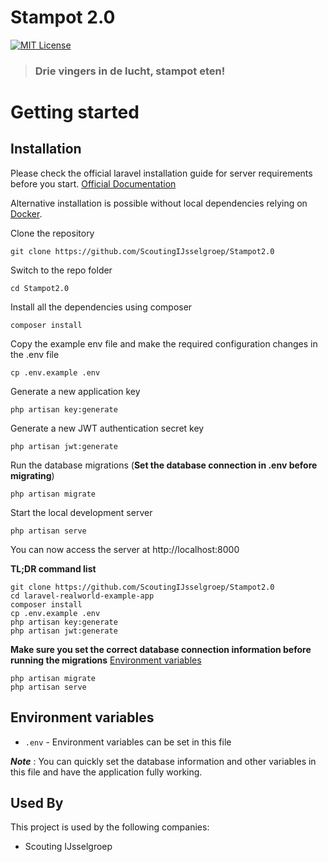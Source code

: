 # Stampot 2.0

[![MIT License](https://img.shields.io/badge/License-MIT-green.svg)](https://choosealicense.com/licenses/mit/)


> ### Drie vingers in de lucht, stampot eten!

# Getting started

## Installation

Please check the official laravel installation guide for server requirements before you start. [Official Documentation](https://laravel.com/docs/9.x/installation)

Alternative installation is possible without local dependencies relying on [Docker](#docker). 

Clone the repository

    git clone https://github.com/ScoutingIJsselgroep/Stampot2.0

Switch to the repo folder

    cd Stampot2.0

Install all the dependencies using composer

    composer install

Copy the example env file and make the required configuration changes in the .env file

    cp .env.example .env

Generate a new application key

    php artisan key:generate

Generate a new JWT authentication secret key

    php artisan jwt:generate

Run the database migrations (**Set the database connection in .env before migrating**)

    php artisan migrate

Start the local development server

    php artisan serve

You can now access the server at http://localhost:8000

**TL;DR command list**

    git clone https://github.com/ScoutingIJsselgroep/Stampot2.0
    cd laravel-realworld-example-app
    composer install
    cp .env.example .env
    php artisan key:generate
    php artisan jwt:generate 
    
**Make sure you set the correct database connection information before running the migrations** [Environment variables](#environment-variables)

    php artisan migrate
    php artisan serve
    
## Environment variables

- `.env` - Environment variables can be set in this file

***Note*** : You can quickly set the database information and other variables in this file and have the application fully working.


## Used By

This project is used by the following companies:

- Scouting IJsselgroep
